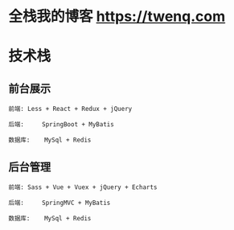 # 全栈我的博客 https://twenq.com
# 技术栈
## 前台展示
	前端:	Less + React + Redux + jQuery

	后端: 	SpringBoot + MyBatis

	数据库:	MySql + Redis

## 后台管理
	前端:	Sass + Vue + Vuex + jQuery + Echarts

	后端: 	SpringMVC + MyBatis 

	数据库:	MySql + Redis

